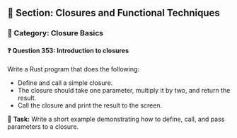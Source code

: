 ## 📘 Section: Closures and Functional Techniques  
### 🔹 Category: Closure Basics  
#### ❓ Question 353: Introduction to closures

Write a Rust program that does the following:

- Define and call a simple closure.
- The closure should take one parameter, multiply it by two, and return the result.
- Call the closure and print the result to the screen.

🔧 **Task:** Write a short example demonstrating how to define, call, and pass parameters to a closure.
